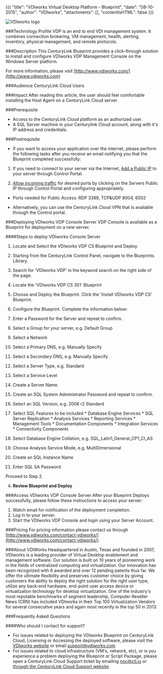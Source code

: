 {{{
  "title": "VDIworks Virtual Desktop Platform - Blueprint",
  "date": "08-10-2015",
  "author": "VDIworks",
  "attachments": [],
  "contentIsHTML": false
}}}

![VDIworks logo](http://66.7.195.144/wp-content/uploads/2014/10/VDIworkls_color_logo_smallerl.png)

###Technology Profile
VDP is an end to end VDI management system. It combines connection brokering, VM management, health, alerting, inventory, physical management, and remote protocols.


###Description
This CenturyLink Blueprint provides a click-through solution to install and configure VDIworks VDP Management Console on the Windows Server platform.

For more information, please visit [http://www.vdiworks.com/](http://www.vdiworks.com)

###Audience
CenturyLink Cloud Users

###Impact
After reading this article, the user should feel comfortable installing the Host Agent on a CenturyLink Cloud server.

###Prerequisite
*  Access to the CenturyLink Cloud platform as an authorized user.
*  A SQL Server machine in your Centurylink Cloud account, along with it's IP address and credentials. 

###Postrequisite
*  If you want to access your application over the internet, please perform the following tasks after you receive an email notifying you that the Blueprint completed successfully:

1. If you need to connect to your server via the Internet, [Add a Public IP](../../Network/how-to-add-public-ip-to-virtual-machine.md) to your server through Control Portal. 

2. [Allow incoming traffic](../../Network/how-to-add-public-ip-to-virtual-machine.md) for desired ports by clicking on the Servers Public IP through Control Portal and configuring appropriately.
  * Ports needed for Public Access: RDP 3389, TCP&UDP 8004, 6502
  
- Alternatively, you can use the CenturyLink Cloud VPN that is available through the Control portal.  

###Deploying VDIworks VDP Console Server
VDP Console is available as a Blueprint for deployment on a new server.

####Steps to deploy VDIworks Console Server
1. Locate and Select the VDIworks VDP CS Blueprint and Deploy
  1. Starting from the CenturyLink Control Panel, navigate to the Blueprints Library.
  2. Search for 'VDIworks VDP' in the keyword search on the right side of the page.
  3. Locate the 'VDIworks VDP CS 351' Blueprint

2. Choose and Deploy the Blueprint. Click the 'Install VDIworks VDP CS' Blueprint.

3. Configure the Blueprint.   Complete the information below:

  1. Enter a Password for the Server and repeat to confirm.
  2. Select a Group for your server, e.g. Default Group
  3. Select a Network
  4. Select a Primary DNS, e.g. Manually Specify
  5. Select a Secondary DNS, e.g. Manually Specify
  6. Select a Server Type, e.g. Standard
  7. Select a Service Level
  8. Create a Server Name.
  9. Create an SQL System Administrator Password and repeat to confirm.
  10. Select an SQL Version, e.g. 2008 r2 Standard
  11. Select SQL Features to be included
     * Database Engine Services
     * SQL Server Replication
     * Analysis Services
     * Reporting Services
     * Management Tools
     * Documentation Components
     * Integration Services
     * Connectivity Components
  12. Select Database Engine Collation, e.g. SQL_Latin1_General_CP1_CI_AS
  13. Choose Analysis Service Mode, e.g. MultiDimensional
  14. Create an SQL Instance Name
  15. Enter SQL SA Password 

Proceed to Step 2.

4. **Review Blueprint and Deploy**

###Access VDIworks VDP Console Server
 After your Blueprint Deploys successfully, please follow these instructions to access your server:

  1. Watch email for notification of the deployment completion. 
  2. Log in to your server.
  3. Start the VDIworks VDP Console and login using your Server Account.

###Pricing
For pricing information please contact us through [http://www.vdiworks.com/contact-vdiworks/](http://www.vdiworks.com/contact-vdiworks/)

###About VDIWorks
 Headquartered in Austin, Texas and founded in 2007, VDIworks is a leading provider of Virtual Desktop enablement and management software. Our solution is built on 10 years of pioneering work in the fields of centralized computing and virtualization. Our innovation has been recognized with 6 awarded and over 12 pending patents thus far. We offer the ultimate flexibility and preserves customer choice by giving customers the ability to deploy the right solution for the right user type, utilize any back-end hardware, end-point user access device or virtualization technology for desktop virtualization.  One of the industry's most reputable benchmarks of segment leadership, Computer Reseller News (CRN) has included VDIworks in their Top 100 Virtualization Vendors for several consecutive years and again most recently in the top 50 in 2013.

###Frequently Asked Questions

####Who should I contact for support?
* For issues related to deploying the VDIworks Blueprint on CenturyLink Cloud, Licensing or Accessing the deployed software, please visit the [VDIworks website](http://www.vdiworks.com/) or email [support@vdiworks.com](mailto:support@vdiworks.com)
* For issues related to cloud infrastructure (VM's, network, etc), or is you experience a problem deploying the Blueprint or Script Package, please open a CenturyLink Cloud Support ticket by emailing [noc@ctl.io](mailto:noc@ctl.io) or [through the CenturyLink Cloud Support website](https://t3n.zendesk.com/tickets/new).

